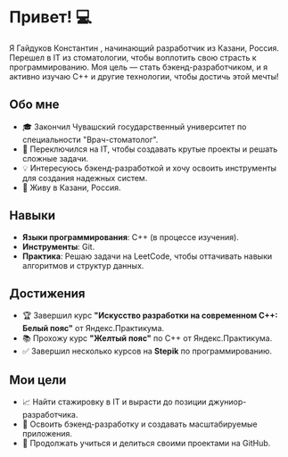# Привет! 💻

Я Гайдуков Константин , начинающий разработчик из Казани, Россия. Перешел в IT из стоматологии, чтобы воплотить свою страсть к программированию. Моя цель — стать бэкенд-разработчиком, и я активно изучаю C++ и другие технологии, чтобы достичь этой мечты!

## Обо мне

- 🎓 Закончил Чувашский государственный университет по специальности "Врач-стоматолог".
- 🚀 Переключился на IT, чтобы создавать крутые проекты и решать сложные задачи.
- 💡 Интересуюсь бэкенд-разработкой и хочу освоить инструменты для создания надежных систем.
- 📍 Живу в Казани, Россия.

## Навыки

- **Языки программирования**: C++ (в процессе изучения).
- **Инструменты**: Git.
- **Практика**: Решаю задачи на LeetCode, чтобы оттачивать навыки алгоритмов и структур данных.

## Достижения

- 🏆 Завершил курс **"Искусство разработки на современном C++: Белый пояс"** от Яндекс.Практикума.
- 📚 Прохожу курс **"Желтый пояс"** по C++ от Яндекс.Практикума.
- ✅ Завершил несколько курсов на **Stepik** по программированию.

## Мои цели

- 📈 Найти стажировку в IT и вырасти до позиции джуниор-разработчика.
- 🌟 Освоить бэкенд-разработку и создавать масштабируемые приложения.
- 💪 Продолжать учиться и делиться своими проектами на GitHub.
